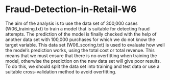 # Fraud-Detection-in-Retail-W6
The aim of the analysis is to use the data set of 300,000 cases (W06_training.txt) to train a model that is suitable for detecting fraud attempts. The prediction of the model is finally checked with the help of another data set with 100,000 purchases for which we do not know the target variable. This data set (W06_scoring.txt) is used to evaluate how well the model’s prediction works, using the total cost or total revenue. This means that we must ensure that there is no overfitting when training the model, otherwise the prediction on the new data set will give poor results. To do this, we should split the data set into training and test data or use a suitable cross-validation method to avoid overfitting.
